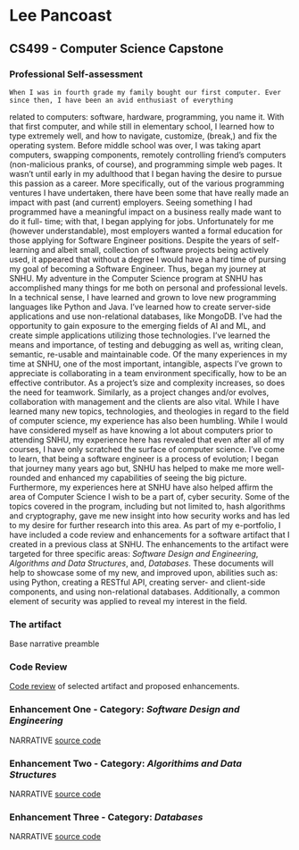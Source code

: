 # Lee Pancoast

## CS499 - Computer Science Capstone


### Professional Self-assessment
	When I was in fourth grade my family bought our first computer. Ever since then, I have been an avid enthusiast of everything 
related to computers: software, hardware, programming, you name it. With that first computer, and while still in elementary school, I 
learned how to type extremely well, and how to navigate, customize, (break,) and fix the operating system. Before middle school was 
over, I was taking apart computers, swapping components, remotely controlling friend’s computers (non-malicious pranks, of course), and 
programming simple web pages. It wasn’t until early in my adulthood that I began having the desire to pursue this passion as a career. 
More specifically, out of the various programming ventures I have undertaken, there have been some that have really made an impact with 
past (and current) employers. Seeing something I had programmed have a meaningful impact on a business really made want to do it full-
time; with that, I began applying for jobs. Unfortunately for me (however understandable), most employers wanted a formal education for 
those applying for Software Engineer positions. Despite the years of self-learning and albeit small, collection of software projects 
being actively used, it appeared that without a degree I would have a hard time of pursing my goal of becoming a Software Engineer. 
Thus, began my journey at SNHU.
	My adventure in the Computer Science program at SNHU has accomplished many things for me both on personal and professional 
levels. In a technical sense, I have learned and grown to love new programming languages like Python and Java. I’ve learned how to 
create server-side applications and use non-relational databases, like MongoDB. I’ve had the opportunity to gain exposure to the 
emerging fields of AI and ML, and create simple applications utilizing those technologies. I’ve learned the means and importance, of 
testing and debugging as well as, writing clean, semantic, re-usable and maintainable code. Of the many experiences in my time at SNHU, 
one of the most important, intangible, aspects I’ve grown to appreciate is collaborating in a team environment specifically, how to be 
an effective contributor. As a project’s size and complexity increases, so does the need for teamwork. Similarly, as a project changes 
and/or evolves, collaboration with management and the clients are also vital. While I have learned many new topics, technologies, and 
theologies in regard to the field of computer science, my experience has also been humbling. While I would have considered myself as 
have knowing a lot about computers prior to attending SNHU, my experience here has revealed that even after all of my courses, I have 
only scratched the surface of computer science.  I’ve come to learn, that being a software engineer is a process of evolution; I began 
that journey many years ago but, SNHU has helped to make me more well-rounded and enhanced my capabilities of seeing the big picture. 
Furthermore, my experiences here at SNHU have also helped affirm the area of Computer Science I wish to be a part of, cyber security. 
Some of the topics covered in the program, including but not limited to, hash algorithms and cryptography, gave me new insight into how 
security works and has led to my desire for further research into this area.
	As part of my e-portfolio, I have included a code review and enhancements for a software artifact that I created in a previous 
class at SNHU. The enhancements to the artifact were targeted for three specific areas: _Software Design and Engineering_, _Algorithms 
and Data Structures_, and, _Databases_. These documents will help to showcase some of my new, and improved upon, abilities such as: 
using Python, creating a RESTful API, creating server- and client-side components, and using non-relational databases. Additionally, a 
common element of security was applied to reveal my interest in the field.

### The artifact
Base narrative preamble

### Code Review
[Code review](https://github.com/ltpancoast/ltpancoast.github.io/edit/master/CodeReview.mov) of selected artifact and proposed enhancements.

### Enhancement One - Category: _Software Design and Engineering_
NARRATIVE
[source code](https://github.com/ltpancoast/ltpancoast.github.io/edit/master/enhancedFinalREST.py)

### Enhancement Two - Category: _Algorithims and Data Structures_
NARRATIVE
[source code](https://github.com/ltpancoast/ltpancoast.github.io/edit/master/enhancedFinalREST.py)

### Enhancement Three - Category: _Databases_
NARRATIVE
[source code](https://github.com/ltpancoast/ltpancoast.github.io/edit/master/index.html)
